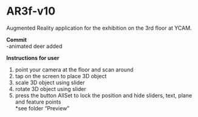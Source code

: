 # AR3f-v10
Augmented Reality application for the exhibition on the 3rd floor at YCAM. <br/>

**Commit** <br/>
-animated deer added <br/>

**Instructions for user** <br/>
1. point your camera at the floor and scan around <br/>
2. tap on the screen to place 3D object <br/>
3. scale 3D object using slider <br/>
4. rotate 3D object using slider <br/>
5. press the button AllSet to lock the position and hide sliders, text, plane and feature points <br/>
*see folder “Preview” <br/> 
